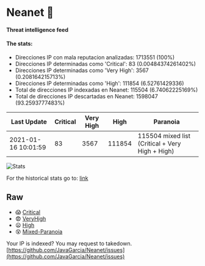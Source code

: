 # Neanet :hocho:
#### Threat intelligence feed
#### The stats:

- Direcciones IP con mala reputacion analizadas: 1713551 (100%)
- Direcciones IP determinadas como 'Critical':  83 (0.00484374261402%)
- Direcciones IP determinadas como 'Very High':  3567 (0.208164215713%)
- Direcciones IP determinadas como 'High':  111854 (6.52761429336)
- Total de direcciones IP indexadas en Neanet:  115504 (6.74062225169%)
- Total de direcciones IP descartadas en Neanet:  1598047 (93.2593777483%)

| Last Update | Critical | Very High | High | Paranoia |
| --- | --- | --- | --- | --- |
| 2021-01-16 10:01:59 | 83 | 3567 | 111854 | 115504 mixed list (Critical + Very High + High)|

![Stats](https://docs.google.com/spreadsheets/d/e/2PACX-1vSnaNMIXVabIpDJjufMlzH7poXnshF3mgd8Is1g9ytUEzVsP5my4Trn8f-xkoLLQ38xpL3HtmUexLo6/pubchart?oid=501124687&format=image)

For the historical stats go to: [link](/stats.csv)
## Raw
- :scream: [Critical](https://raw.githubusercontent.com/JavaGarcia/Neanet/master/blacklists/neanet_critical.txt)
- :fearful: [VeryHigh](https://raw.githubusercontent.com/JavaGarcia/Neanet/master/blacklists/neanet_veryHigh.txtt)
- :frowning: [High](https://raw.githubusercontent.com/JavaGarcia/Neanet/master/blacklists/neanet_high.txt)
- :dizzy_face: [Mixed-Paranoia](https://raw.githubusercontent.com/JavaGarcia/Neanet/master/blacklists/neanet_all.txt)


Your IP is indexed? You may request to takedown. [https://github.com/JavaGarcia/Neanet/issues](https://github.com/JavaGarcia/Neanet/issues)
















































































































































































































































































































































































































































































































































































































































































































































































































































































































































































































































































































































































































































































































































































































































































































































































































































































































































































































































































































































































































































































































































































































































































































































































































































































































































































































































































































































































































































































































































































































































































































































































































































































































































































































































































































































































































































































